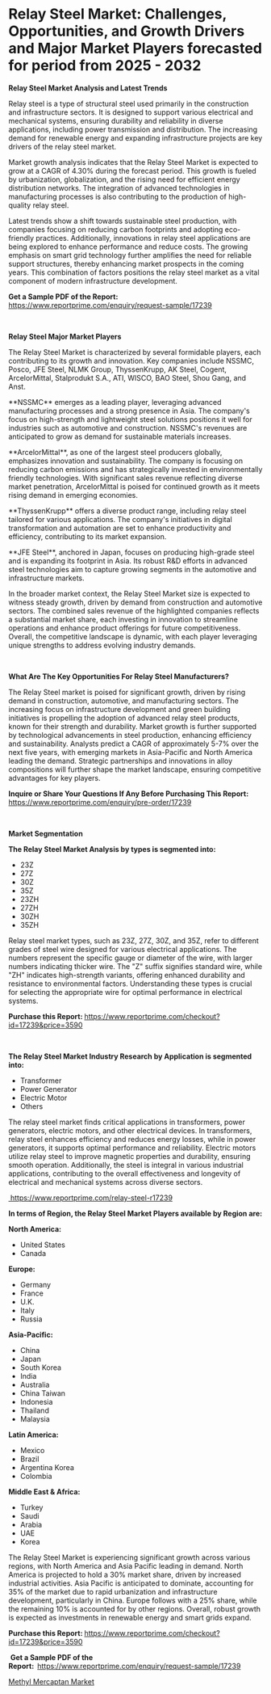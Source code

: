 <p><h1>Relay Steel Market: Challenges, Opportunities, and Growth Drivers and Major Market Players forecasted for period from 2025 - 2032</h1></p><p><strong>Relay Steel Market Analysis and Latest Trends</strong></p>
<p><p>Relay steel is a type of structural steel used primarily in the construction and infrastructure sectors. It is designed to support various electrical and mechanical systems, ensuring durability and reliability in diverse applications, including power transmission and distribution. The increasing demand for renewable energy and expanding infrastructure projects are key drivers of the relay steel market.</p><p>Market growth analysis indicates that the Relay Steel Market is expected to grow at a CAGR of 4.30% during the forecast period. This growth is fueled by urbanization, globalization, and the rising need for efficient energy distribution networks. The integration of advanced technologies in manufacturing processes is also contributing to the production of high-quality relay steel.</p><p>Latest trends show a shift towards sustainable steel production, with companies focusing on reducing carbon footprints and adopting eco-friendly practices. Additionally, innovations in relay steel applications are being explored to enhance performance and reduce costs. The growing emphasis on smart grid technology further amplifies the need for reliable support structures, thereby enhancing market prospects in the coming years. This combination of factors positions the relay steel market as a vital component of modern infrastructure development.</p></p>
<p><strong>Get a Sample PDF of the Report:&nbsp;</strong> <a href="https://www.reportprime.com/enquiry/request-sample/17239?utm_campaign=2999&utm_medium=2&utm_source=Github&utm_content=ia&utm_term=24032025&utm_id=relay-steel">https://www.reportprime.com/enquiry/request-sample/17239</a></p>
<p>&nbsp;</p>
<p><strong>Relay Steel Major Market Players</strong></p>
<p><p>The Relay Steel Market is characterized by several formidable players, each contributing to its growth and innovation. Key companies include NSSMC, Posco, JFE Steel, NLMK Group, ThyssenKrupp, AK Steel, Cogent, ArcelorMittal, Stalprodukt S.A., ATI, WISCO, BAO Steel, Shou Gang, and Anst.</p><p>**NSSMC** emerges as a leading player, leveraging advanced manufacturing processes and a strong presence in Asia. The company's focus on high-strength and lightweight steel solutions positions it well for industries such as automotive and construction. NSSMC's revenues are anticipated to grow as demand for sustainable materials increases.</p><p>**ArcelorMittal**, as one of the largest steel producers globally, emphasizes innovation and sustainability. The company is focusing on reducing carbon emissions and has strategically invested in environmentally friendly technologies. With significant sales revenue reflecting diverse market penetration, ArcelorMittal is poised for continued growth as it meets rising demand in emerging economies.</p><p>**ThyssenKrupp** offers a diverse product range, including relay steel tailored for various applications. The company's initiatives in digital transformation and automation are set to enhance productivity and efficiency, contributing to its market expansion.</p><p>**JFE Steel**, anchored in Japan, focuses on producing high-grade steel and is expanding its footprint in Asia. Its robust R&D efforts in advanced steel technologies aim to capture growing segments in the automotive and infrastructure markets.</p><p>In the broader market context, the Relay Steel Market size is expected to witness steady growth, driven by demand from construction and automotive sectors. The combined sales revenue of the highlighted companies reflects a substantial market share, each investing in innovation to streamline operations and enhance product offerings for future competitiveness. Overall, the competitive landscape is dynamic, with each player leveraging unique strengths to address evolving industry demands.</p></p>
<p>&nbsp;</p>
<p><strong>What Are The Key Opportunities For Relay Steel Manufacturers?</strong></p>
<p><p>The Relay Steel market is poised for significant growth, driven by rising demand in construction, automotive, and manufacturing sectors. The increasing focus on infrastructure development and green building initiatives is propelling the adoption of advanced relay steel products, known for their strength and durability. Market growth is further supported by technological advancements in steel production, enhancing efficiency and sustainability. Analysts predict a CAGR of approximately 5-7% over the next five years, with emerging markets in Asia-Pacific and North America leading the demand. Strategic partnerships and innovations in alloy compositions will further shape the market landscape, ensuring competitive advantages for key players.</p></p>
<p><strong>Inquire or Share Your Questions If Any Before Purchasing This Report:</strong> <a href="https://www.reportprime.com/enquiry/pre-order/17239?utm_campaign=2999&utm_medium=2&utm_source=Github&utm_content=ia&utm_term=24032025&utm_id=relay-steel">https://www.reportprime.com/enquiry/pre-order/17239</a></p>
<p>&nbsp;</p>
<p><strong>Market Segmentation</strong></p>
<p><strong>The Relay Steel Market Analysis by types is segmented into:</strong></p>
<p><ul><li>23Z</li><li>27Z</li><li>30Z</li><li>35Z</li><li>23ZH</li><li>27ZH</li><li>30ZH</li><li>35ZH</li></ul></p>
<p><p>Relay steel market types, such as 23Z, 27Z, 30Z, and 35Z, refer to different grades of steel wire designed for various electrical applications. The numbers represent the specific gauge or diameter of the wire, with larger numbers indicating thicker wire. The "Z" suffix signifies standard wire, while "ZH" indicates high-strength variants, offering enhanced durability and resistance to environmental factors. Understanding these types is crucial for selecting the appropriate wire for optimal performance in electrical systems.</p></p>
<p><strong>Purchase this Report:&nbsp;</strong><a href="https://www.reportprime.com/checkout?id=17239&price=3590&utm_campaign=2999&utm_medium=2&utm_source=Github&utm_content=ia&utm_term=24032025&utm_id=relay-steel">https://www.reportprime.com/checkout?id=17239&price=3590</a></p>
<p>&nbsp;</p>
<p><strong>The Relay Steel Market Industry Research by Application is segmented into:</strong></p>
<p><ul><li>Transformer</li><li>Power Generator</li><li>Electric Motor</li><li>Others</li></ul></p>
<p><p>The relay steel market finds critical applications in transformers, power generators, electric motors, and other electrical devices. In transformers, relay steel enhances efficiency and reduces energy losses, while in power generators, it supports optimal performance and reliability. Electric motors utilize relay steel to improve magnetic properties and durability, ensuring smooth operation. Additionally, the steel is integral in various industrial applications, contributing to the overall effectiveness and longevity of electrical and mechanical systems across diverse sectors.</p></p>
<p><a href="https://www.reportprime.com/relay-steel-r17239?utm_campaign=2999&utm_medium=2&utm_source=Github&utm_content=ia&utm_term=24032025&utm_id=relay-steel">&nbsp;https://www.reportprime.com/relay-steel-r17239</a></p>
<p><strong>In terms of Region, the Relay Steel Market Players available by Region are:</strong></p>
<p>
    <p> <strong> North America: </strong>
        <ul>
            <li>United States</li>
            <li>Canada</li>
        </ul>
        </p> 
    <p> <strong> Europe: </strong>
        <ul>
            <li>Germany</li>
            <li>France</li>
            <li>U.K.</li>
            <li>Italy</li>
            <li>Russia</li>
        </ul>
        </p> 
    <p> <strong> Asia-Pacific: </strong>
        <ul>
            <li>China</li>
            <li>Japan</li>
            <li>South Korea</li>
            <li>India</li>
            <li>Australia</li>
            <li>China Taiwan</li>
            <li>Indonesia</li>
            <li>Thailand</li>
            <li>Malaysia</li>
        </ul>
        </p> 
    <p> <strong> Latin America: </strong>
        <ul>
            <li>Mexico</li>
            <li>Brazil</li>
            <li>Argentina Korea</li>
            <li>Colombia</li>
        </ul>
        </p> 
    <p> <strong> Middle East & Africa: </strong>
        <ul>
            <li>Turkey</li>
            <li>Saudi</li>
            <li>Arabia</li>
            <li>UAE</li>
            <li>Korea</li>
        </ul>
    </p>
    </p>
<p><p>The Relay Steel Market is experiencing significant growth across various regions, with North America and Asia Pacific leading in demand. North America is projected to hold a 30% market share, driven by increased industrial activities. Asia Pacific is anticipated to dominate, accounting for 35% of the market due to rapid urbanization and infrastructure development, particularly in China. Europe follows with a 25% share, while the remaining 10% is accounted for by other regions. Overall, robust growth is expected as investments in renewable energy and smart grids expand.</p></p>
<p><strong>Purchase this Report: </strong><a href="https://www.reportprime.com/checkout?id=17239&price=3590&utm_campaign=2999&utm_medium=2&utm_source=Github&utm_content=ia&utm_term=24032025&utm_id=relay-steel">https://www.reportprime.com/checkout?id=17239&price=3590</a></p>
<p>&nbsp;<strong>Get a Sample PDF of the Report:&nbsp;&nbsp;</strong><a href="https://www.reportprime.com/enquiry/request-sample/17239?utm_campaign=2999&utm_medium=2&utm_source=Github&utm_content=ia&utm_term=24032025&utm_id=relay-steel">https://www.reportprime.com/enquiry/request-sample/17239</a></p>
<p><strong></strong></p>
<p><p><a href="https://github.com/paljuhubeyde/Market-Research-Report-List-1/blob/main/methyl-mercaptan-market.md?utm_campaign=2999&utm_medium=2&utm_source=Github&utm_content=ia&utm_term=24032025&utm_id=relay-steel">Methyl Mercaptan Market</a></p></p>